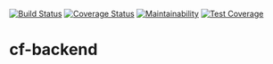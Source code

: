 [![Build Status](https://travis-ci.com/the22mastermind/cf-backend.svg?branch=develop)](https://travis-ci.com/the22mastermind/cf-backend)
[![Coverage Status](https://coveralls.io/repos/github/the22mastermind/cf-backend/badge.svg?branch=develop)](https://coveralls.io/github/the22mastermind/cf-backend?branch=develop)
[![Maintainability](https://api.codeclimate.com/v1/badges/216cae8e491f37cef345/maintainability)](https://codeclimate.com/github/the22mastermind/cf-backend/maintainability)
[![Test Coverage](https://api.codeclimate.com/v1/badges/216cae8e491f37cef345/test_coverage)](https://codeclimate.com/github/the22mastermind/cf-backend/test_coverage)

# cf-backend
